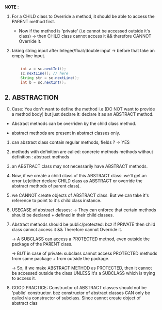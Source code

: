 **NOTE :**

1. For a CHILD class to Override a method, it should be able to access the PARENT method first.

   - Now if the method is 'private' (i.e cannot be accessed outside it's class) -> then CHILD class cannot access it && therefore CANNOT Override it.

2. taking string input after Integer/float/double input
   -> before that take an empty line input.

   ```java

       int a = sc.nextInt();
       sc.nextLine(); // here
       String str = sc.nextLine();
       int b = sc.nextInt();

   ```

## 2. ABSTRACTION

0. Case: You don't want to define the method i.e (DO NOT want to provide a method body) but just declare it: declare it as an ABSTRACT method.

- Abstract methods can be overriden by the child class method.

- abstract methods are present in abstract classes only.

1.  can abstract class contain regular methods, fields ?
    -> YES

2.  methods with definition are called: concrete methods
    methods without definition : abstract methods

3.  an ABSTRACT class may not necessarily have ABSTRACT methods.

4.  Now, if we create a child class of this ABSTRACT class: we'll get an error i.e(either declare CHILD class as ABSTRACT or override the abstract methods of parent class).

5.  we CANNOT create objects of ABSTRACT class. But we can take it's reference to point to it's child class instance.

6.  USECASE of abstract classes:
    -> They can enforce that certain methods should be declared + defined in their child classes.

7.  Abstract methods should be public/protected: bcz if PRIVATE then child class cannot access it && Therefore cannot Override it.

    -> A SUBCLASS can access a PROTECTED method, even outside the package of the PARENT class.

    -> BUT in case of private: subclass cannot access PROTECTED methods from same package + from outside the package.

    -> So, if we make ABSTRACT METHOD as PROTECTED, then it cannot be accessed outside the class UNLESS it's a SUBCLASS which is trying to access it.

8.  GOOD PRACTICE: Constructor of ABSTRACT classes should not be 'public' constructor. bcz constructor of abstract classes CAN only be called via constructor of subclass. Since cannot create object of abstract clas
